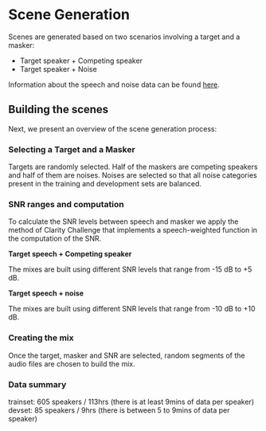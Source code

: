 # Scene Generation

Scenes are generated based on two scenarios involving a target and a masker:

* Target speaker + Competing speaker
* Target speaker + Noise

Information about the speech and noise data can be found [here](https://challenge.cogmhear.org/#/challenge-data/data-spec).

## Building the scenes

Next, we present an overview of the scene generation process:

### Selecting a Target and a Masker

Targets are randomly selected. Half of the maskers are competing speakers and half of them are noises. 
Noises are selected so that all noise categories present in the training and development sets are balanced.

### SNR ranges and computation

To calculate the SNR levels between speech and masker we apply the method of Clarity Challenge that implements a speech-weighted function in the computation of the SNR. 

**Target speech + Competing speaker**

The mixes are built using different SNR levels that range from -15 dB to +5 dB. 

**Target speech + noise** 

The mixes are built using different SNR levels that range from -10 dB to +10 dB.


### Creating the mix

Once the target, masker and SNR are selected, random segments of the audio files are chosen to build the mix. 

### Data summary

trainset: 
605 speakers / 113hrs (there is at least 9mins of data per speaker)
devset: 
85 speakers / 9hrs (there is between 5 to 9mins of data per speaker)

